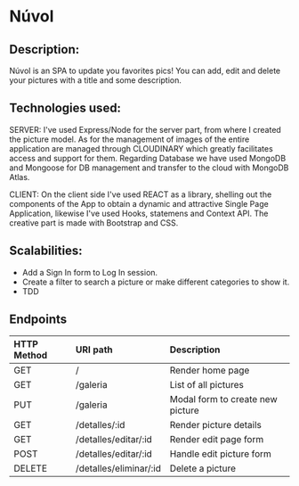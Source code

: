 # Núvol

## Description:

Núvol is an SPA to update you favorites pics! You can add, edit and delete your pictures with a title and some description.


## Technologies used:
SERVER: I've used Express/Node for the server part, from where I created the picture model.
As for the management of images of the entire application are managed through CLOUDINARY which greatly facilitates access and support for them.
Regarding Database we have used MongoDB and Mongoose for DB management and transfer to the cloud with MongoDB Atlas.

CLIENT: On the client side I've used REACT as a library, shelling out the components of the App to obtain a dynamic and attractive Single Page Application, likewise I've used Hooks, statemens and Context API.
The creative part is made with Bootstrap and CSS.

## Scalabilities:
- Add a Sign In form to Log In session.
- Create a filter to search a picture or make different categories to show it.
- TDD


## Endpoints

| HTTP Method | URI path            | Description      |
| :---         |   :---            |          :---    |
| GET          | /                  | Render home page   |
| GET          | /galeria         | List of all pictures  |
| PUT          | /galeria                 | Modal form to create new picture |
| GET          | /detalles/:id     | Render picture details   |
| GET          | /detalles/editar/:id  | Render edit page form   |
| POST          | /detalles/editar/:id  | Handle edit picture form   |
| DELETE | /detalles/eliminar/:id   | Delete a picture  |

